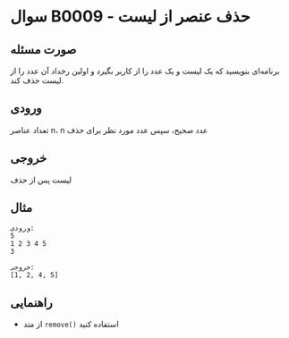 # سوال B0009 - حذف عنصر از لیست

## صورت مسئله
برنامه‌ای بنویسید که یک لیست و یک عدد را از کاربر بگیرد و اولین رخداد آن عدد را از لیست حذف کند.

## ورودی
تعداد عناصر n، n عدد صحیح، سپس عدد مورد نظر برای حذف

## خروجی
لیست پس از حذف

## مثال
```
ورودی:
5
1 2 3 4 5
3

خروجی:
[1, 2, 4, 5]
```

## راهنمایی
- از متد `remove()` استفاده کنید
